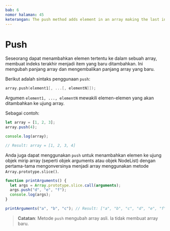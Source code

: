 ```yaml
---
bab: 6
nomor halaman: 45
keterangan: The push method adds element in an array making the last index the newly added item. This method changes the array length and returns a new length.
---
```


# Push

Seseorang dapat menambahkan elemen tertentu ke dalam sebuah array, membuat indeks terakhir menjadi item yang baru ditambahkan. Ini mengubah panjang array dan mengembalikan panjang array yang baru.

Berikut adalah sintaks penggunaan `push`:

```c
array.push(element1[, ...[, elementN]]);
```

Argumen `element1, ..., elementN` mewakili elemen-elemen yang akan ditambahkan ke ujung array.

Sebagai contoh:

```javascript
let array = [1, 2, 3];
array.push(4);

console.log(array);

// Result: array = [1, 2, 3, 4]
```

Anda juga dapat menggunakan `push` untuk menambahkan elemen ke ujung objek mirip array (seperti objek arguments atau objek NodeList) dengan pertama-tama mengonversinya menjadi array menggunakan metode `Array.prototype.slice()`.

```javascript
function printArguments() {
  let args = Array.prototype.slice.call(arguments);
  args.push("d", "e", "f");
  console.log(args);
}

printArguments("a", "b", "c"); // Result: ["a", "b", "c", "d", "e", "f"]
```

> **Catatan**: Metode `push` mengubah array asli. Ia tidak membuat array baru.
